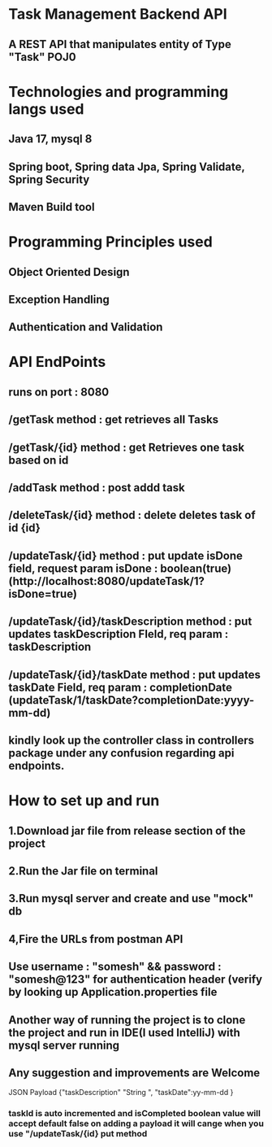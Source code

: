 <h1> Task Management Backend API</h1>
<h2> A REST API that manipulates entity of Type "Task" POJ0</h2>
<h1>Technologies and programming langs used </h1>
<h2>Java 17, mysql 8</h2>
<h2>Spring boot, Spring data Jpa, Spring Validate, Spring Security</h2>
<h2>Maven Build tool</h2>
<h1>Programming Principles used </h1>
<h2> Object Oriented Design</h2>
<h2>Exception Handling</h2>
<h2>Authentication and Validation</h2>
<h1>API EndPoints</h1>
<h2>runs on port : 8080</h2>
<h2>/getTask method : get retrieves all Tasks</h2>
<h2>/getTask/{id} method : get Retrieves one task based on id</h2>
<h2>/addTask method : post addd task </h2>
<h2>/deleteTask/{id} method : delete deletes task of id {id}</h2>
<h2>/updateTask/{id} method : put update isDone field, request param isDone : boolean(true) (http://localhost:8080/updateTask/1?isDone=true)</h2>
<h2>/updateTask/{id}/taskDescription method : put updates taskDescription FIeld, req param : taskDescription </h2>
<h2>/updateTask/{id}/taskDate method : put updates taskDate Field, req param : completionDate (updateTask/1/taskDate?completionDate:yyyy-mm-dd)</h2>
<h2>kindly look up the controller class in controllers package under any confusion regarding api endpoints.</h2>
<h1>How to set up and run</h1>
<h2>1.Download jar file from release section of the project </h2>
<h2>2.Run the Jar file on terminal </h2>
<h2>3.Run mysql server and create and use "mock" db </h2>
<h2>4,Fire the URLs from postman API</h2>
<h2>Use username : "somesh" && password : "somesh@123" for authentication header (verify by looking up Application.properties file</h2>
<h2> Another way of running the project is to clone the project and run in IDE(I used IntelliJ) with mysql server running</h2>
<h2>Any suggestion and improvements are Welcome</h2>
<j2>JSON Payload</j2>
<j3>{"taskDescription" "String ",
      "taskDate":yy-mm-dd
                            }</j3>
                            
<h3> taskId is auto incremented and isCompleted boolean value will accept default false on adding a payload it will cange when you use "/updateTask/{id} put method </h3>
